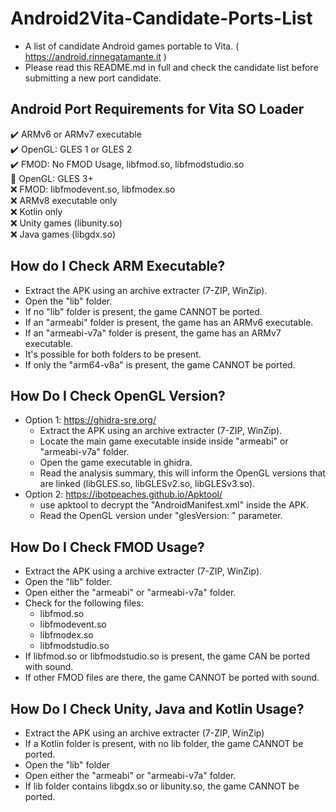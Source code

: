 # Android2Vita-Candidate-Ports-List
- A list of candidate Android games portable to Vita. ( https://android.rinnegatamante.it )
- Please read this README.md in full and check the candidate list before submitting a new port candidate. 
## Android Port Requirements for Vita SO Loader
✔️ ARMv6 or ARMv7 executable\
✔️ OpenGL: GLES 1 or GLES 2\
✔️ FMOD: No FMOD Usage, libfmod.so, libfmodstudio.so\
🔶 OpenGL: GLES 3+\
❌ FMOD: libfmodevent.so, libfmodex.so\
❌ ARMv8 executable only\
❌ Kotlin only\
❌ Unity games (libunity.so)\
❌ Java games (libgdx.so)
## How do I Check ARM Executable?
- Extract the APK using an archive extracter (7-ZIP, WinZip).
- Open the "lib" folder.
- If no "lib" folder is present, the game CANNOT be ported.
- If an "armeabi" folder is present, the game has an ARMv6 executable. 
- If an "armeabi-v7a" folder is present, the game has an ARMv7 executable. 
- It's possible for both folders to be present. 
- If only the "arm64-v8a" is present, the game CANNOT be ported. 
## How Do I Check OpenGL Version?
- Option 1: https://ghidra-sre.org/
  - Extract the APK using an archive extracter (7-ZIP, WinZip).
  - Locate the main game executable inside inside "armeabi" or "armeabi-v7a" folder.
  - Open the game executable in ghidra. 
  - Read the analysis summary, this will inform the OpenGL versions that are linked (libGLES.so, libGLESv2.so, libGLESv3.so). 
- Option 2: https://ibotpeaches.github.io/Apktool/ 
  - use apktool to decrypt the "AndroidManifest.xml" inside the APK. 
  - Read the OpenGL version under "glesVersion: " parameter. 
## How Do I Check FMOD Usage?
- Extract the APK using a archive extracter (7-ZIP, WinZip).
- Open the "lib" folder. 
- Open either the "armeabi" or "armeabi-v7a" folder. 
- Check for the following files: 
  - libfmod.so
  - libfmodevent.so
  - libfmodex.so
  - libfmodstudio.so
- If libfmod.so or libfmodstudio.so is present, the game CAN be ported with sound. 
- If other FMOD files are there, the game CANNOT be ported with sound.  
## How Do I Check Unity, Java and Kotlin Usage?
- Extract the APK using an archive extracter (7-ZIP, WinZip)
- If a Kotlin folder is present, with no lib folder, the game CANNOT be ported. 
- Open the "lib" folder 
- Open either the "armeabi" or "armeabi-v7a" folder. 
- If lib folder contains libgdx.so or libunity.so, the game CANNOT be ported. 
